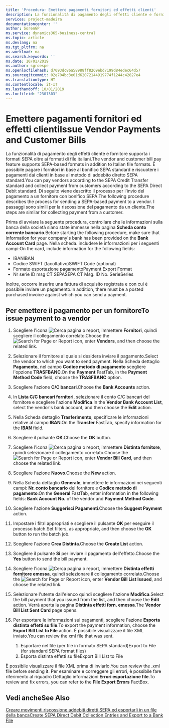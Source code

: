 ```yaml
---
title: 'Procedura: Emettere pagamenti fornitori ed effetti clienti'
description: La funzionalità di pagamento degli effetti cliente e fornitore supporta i formati SEPA oltre ai formati di file italiani.
services: project-madeira
documentationcenter: ''
author: SorenGP
ms.service: dynamics365-business-central
ms.topic: article
ms.devlang: na
ms.tgt_pltfrm: na
ms.workload: na
ms.search.keywords: ''
ms.date: 10/01/2019
ms.author: sgroespe
ms.openlocfilehash: d7093dc86a58988ff8269ebd7199d84edec64d57
ms.sourcegitcommit: 02e704bc3e01d62072144919774f1244c42827e4
ms.translationtype: HT
ms.contentlocale: it-IT
ms.lasthandoff: 10/01/2019
ms.locfileid: "2301303"
---
```

# <a name="issue-vendor-payments-and-customer-bills"></a><span data-ttu-id="2a433-103">Emettere pagamenti fornitori ed effetti clienti</span><span class="sxs-lookup"><span data-stu-id="2a433-103">Issue Vendor Payments and Customer Bills</span></span>
<span data-ttu-id="2a433-104">La funzionalità di pagamento degli effetti cliente e fornitore supporta i formati SEPA oltre ai formati di file italiani.</span><span class="sxs-lookup"><span data-stu-id="2a433-104">The vendor and customer bill pay feature supports SEPA-based formats in addition to Italian file formats.</span></span> <span data-ttu-id="2a433-105">È possibile pagare i fornitori in base al bonifico SEPA standard e riscuotere i pagamenti dai clienti in base al metodo di addebito diretto SEPA standard.</span><span class="sxs-lookup"><span data-stu-id="2a433-105">You can pay vendors according to the SEPA Credit Transfer standard and collect payment from customers according to the SEPA Direct Debit standard.</span></span> <span data-ttu-id="2a433-106">Di seguito viene descritto il processo per l'invio del pagamento a un fornitore con bonifico SEPA.</span><span class="sxs-lookup"><span data-stu-id="2a433-106">The following procedure describes the process for sending a SEPA-based payment to a vendor.</span></span> <span data-ttu-id="2a433-107">I passaggi sono simili per la riscossione del pagamento da un cliente.</span><span class="sxs-lookup"><span data-stu-id="2a433-107">The steps are similar for collecting payment from a customer.</span></span>  

 <span data-ttu-id="2a433-108">Prima di avviare la seguente procedura, controllare che le informazioni sulla banca della società siano state immesse nella pagina **Scheda conto corrente bancario**.</span><span class="sxs-lookup"><span data-stu-id="2a433-108">Before starting the following procedure, make sure that information for your company's bank has been provided on the **Bank Account Card** page.</span></span> <span data-ttu-id="2a433-109">Nella scheda. includere le informazioni per i seguenti campi:</span><span class="sxs-lookup"><span data-stu-id="2a433-109">On the card, include information for the following fields:</span></span>  

- <span data-ttu-id="2a433-110">IBAN</span><span class="sxs-lookup"><span data-stu-id="2a433-110">IBAN</span></span>  
- <span data-ttu-id="2a433-111">Codice SWIFT (facoltativo)</span><span class="sxs-lookup"><span data-stu-id="2a433-111">SWIFT Code (optional)</span></span>  
- <span data-ttu-id="2a433-112">Formato esportazione pagamento</span><span class="sxs-lookup"><span data-stu-id="2a433-112">Payment Export Format</span></span>  
- <span data-ttu-id="2a433-113">Nr serie ID msg CT SEPA</span><span class="sxs-lookup"><span data-stu-id="2a433-113">SEPA CT Msg. ID No.</span></span> <span data-ttu-id="2a433-114">Serie</span><span class="sxs-lookup"><span data-stu-id="2a433-114">Series</span></span>  

<span data-ttu-id="2a433-115">Inoltre, occorre inserire una fattura di acquisito registrata e con cui è possibile inviare un pagamento.</span><span class="sxs-lookup"><span data-stu-id="2a433-115">In addition, there must be a posted purchased invoice against which you can send a payment.</span></span>  

## <a name="to-issue-payment-to-a-vendor"></a><span data-ttu-id="2a433-116">Per emettere il pagamento per un fornitore</span><span class="sxs-lookup"><span data-stu-id="2a433-116">To issue payment to a vendor</span></span>  

1. <span data-ttu-id="2a433-117">Scegliere l'icona ![Cerca pagina o report](../../media/ui-search/search_small.png "icona Cerca pagina o report"), immettere **Fornitori**, quindi scegliere il collegamento correlato.</span><span class="sxs-lookup"><span data-stu-id="2a433-117">Choose the ![Search for Page or Report](../../media/ui-search/search_small.png "Search for Page or Report icon") icon, enter **Vendors**, and then choose the related link.</span></span>  
2. <span data-ttu-id="2a433-118">Selezionare il fornitore al quale si desidera inviare il pagamento.</span><span class="sxs-lookup"><span data-stu-id="2a433-118">Select the vendor to which you want to send payment.</span></span> <span data-ttu-id="2a433-119">Nella Scheda dettaglio **Pagamento**, nel campo **Codice metodo di pagamento** scegliere l'opzione **TRASFBANC**.</span><span class="sxs-lookup"><span data-stu-id="2a433-119">On the **Payment** FastTab, in the **Payment Method Code** field, choose the **TRASFBANC** option.</span></span>
3. <span data-ttu-id="2a433-120">Scegliere l'azione **C/C bancari**.</span><span class="sxs-lookup"><span data-stu-id="2a433-120">Choose the **Bank Accounts** action.</span></span>  
4. <span data-ttu-id="2a433-121">In **Lista C/C bancari fornitori**, selezionare il conto C/C bancari del fornitore e scegliere l'azione **Modifica**.</span><span class="sxs-lookup"><span data-stu-id="2a433-121">In the **Vendor Bank Account List**, select the vendor's bank account, and then choose the **Edit** action.</span></span>
5. <span data-ttu-id="2a433-122">Nella Scheda dettaglio **Trasferimento**, specificare le informazioni relative al campo **IBAN**.</span><span class="sxs-lookup"><span data-stu-id="2a433-122">On the **Transfer** FastTab, specify information for the **IBAN** field.</span></span>  
6. <span data-ttu-id="2a433-123">Scegliere il pulsante **OK**.</span><span class="sxs-lookup"><span data-stu-id="2a433-123">Choose the **OK** button.</span></span>  
7. <span data-ttu-id="2a433-124">Scegliere l'icona ![Cerca pagina o report](../../media/ui-search/search_small.png "Cerca pagina o report"), immettere **Distinta fornitore**, quindi selezionare il collegamento correlato.</span><span class="sxs-lookup"><span data-stu-id="2a433-124">Choose the ![Search for Page or Report](../../media/ui-search/search_small.png "Search for Page or Report icon") icon, enter **Vendor Bill Card**, and then choose the related link.</span></span>  
8. <span data-ttu-id="2a433-125">Scegliere l'azione **Nuovo**.</span><span class="sxs-lookup"><span data-stu-id="2a433-125">Choose the **New** action.</span></span>  
9.  <span data-ttu-id="2a433-126">Nella Scheda dettaglio **Generale**, immettere le informazioni nei seguenti campi: **Nr. conto bancario** del fornitore e **Codice metodo di pagamento**.</span><span class="sxs-lookup"><span data-stu-id="2a433-126">On the **General** FastTab, enter information in the following fields: **Bank Account No.** of the vendor and **Payment Method Code**.</span></span>  
10. <span data-ttu-id="2a433-127">Scegliere l'azione **Suggerisci Pagamenti**.</span><span class="sxs-lookup"><span data-stu-id="2a433-127">Choose the **Suggest Payment** action.</span></span>
11. <span data-ttu-id="2a433-128">Impostare i filtri appropriati e scegliere il pulsante **OK** per eseguire il processo batch.</span><span class="sxs-lookup"><span data-stu-id="2a433-128">Set filters, as appropriate, and then choose the **OK** button to run the batch job.</span></span>  
12. <span data-ttu-id="2a433-129">Scegliere l'azione **Crea Distinta**.</span><span class="sxs-lookup"><span data-stu-id="2a433-129">Choose the **Create List** action.</span></span>
13. <span data-ttu-id="2a433-130">Scegliere il pulsante **Sì** per inviare il pagamento dell'effetto.</span><span class="sxs-lookup"><span data-stu-id="2a433-130">Choose the **Yes** button to send the bill payment.</span></span>  
14. <span data-ttu-id="2a433-131">Scegliere l'icona ![Cerca pagina o report](../../media/ui-search/search_small.png "icona Cerca pagina o report"), immettere **Distinta effetti fornitore emessa**, quindi selezionare il collegamento correlato.</span><span class="sxs-lookup"><span data-stu-id="2a433-131">Choose the ![Search for Page or Report](../../media/ui-search/search_small.png "Search for Page or Report icon") icon, enter **Vendor Bill List Issued**, and choose the related link.</span></span>
15. <span data-ttu-id="2a433-132">Selezionare l'utente dall'elenco quindi scegliere l'azione **Modifica**.</span><span class="sxs-lookup"><span data-stu-id="2a433-132">Select the bill payment that you issued from the list, and then choose the **Edit** action.</span></span> <span data-ttu-id="2a433-133">Verrà aperta la pagina **Distinta effetti forn. emessa**.</span><span class="sxs-lookup"><span data-stu-id="2a433-133">The **Vendor Bill List Sent Card** page opens.</span></span>  
16. <span data-ttu-id="2a433-134">Per esportare le informazioni sui pagamenti, scegliere l'azione **Esporta distinta effetti su file**.</span><span class="sxs-lookup"><span data-stu-id="2a433-134">To export the payment information, choose the **Export Bill List to File** action.</span></span> <span data-ttu-id="2a433-135">È possibile visualizzare il file XML inviato.</span><span class="sxs-lookup"><span data-stu-id="2a433-135">You can review the xml file that was sent.</span></span>  

    1.  <span data-ttu-id="2a433-136">Esportare nel file (per file in formato SEPA standard)</span><span class="sxs-lookup"><span data-stu-id="2a433-136">Export to File (for standard SEPA format files)</span></span>  
    2.  <span data-ttu-id="2a433-137">Esporta distinta effetti su file</span><span class="sxs-lookup"><span data-stu-id="2a433-137">Export Bill List to File</span></span>  

<span data-ttu-id="2a433-138">È possibile visualizzare il file XML prima di inviarlo.</span><span class="sxs-lookup"><span data-stu-id="2a433-138">You can review the .xml file before sending it.</span></span> <span data-ttu-id="2a433-139">Per esaminare e correggere gli errori, è possibile fare riferimento al riquadro Dettaglio informazioni **Errori esportazione file**.</span><span class="sxs-lookup"><span data-stu-id="2a433-139">To review and fix errors, you can refer to the **File Export Errors** FactBox.</span></span>  

## <a name="see-also"></a><span data-ttu-id="2a433-140">Vedi anche</span><span class="sxs-lookup"><span data-stu-id="2a433-140">See Also</span></span>  
[<span data-ttu-id="2a433-141">Creare movimenti riscossione addebiti diretti SEPA ed esportarli in un file della banca</span><span class="sxs-lookup"><span data-stu-id="2a433-141">Create SEPA Direct Debit Collection Entries and Export to a Bank File</span></span>](../../finance-how-create-sepa-direct-debit-collection-entries-export-bank-file.md)
